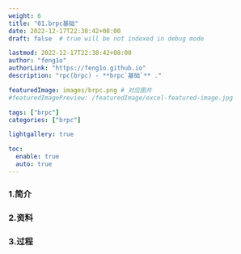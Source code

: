 ```yaml
---
weight: 6 
title: "01.brpc基础"
date: 2022-12-17T22:38:42+08:00
draft: false  # true will be not indexed in debug mode

lastmod: 2022-12-17T22:38:42+08:00
author: "feng1o"
authorLink: "https://feng1o.github.io"
description: "rpc(brpc) - **brpc`基础`** ."

featuredImage: images/brpc.png # 对应图片
#featuredImagePreview: /featuredImage/excel-featured-image.jpg

tags: ["brpc"]
categories: ["brpc"]

lightgallery: true 

toc:
  enable: true
  auto: true 
---
```


### 1.简介

### 2.资料

### 3.过程